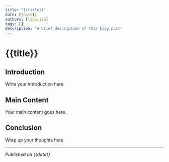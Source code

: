 ```yaml
---
title: "{{title}}"
date: {{date}}
authors: [lipeijia]
tags: []
description: "A brief description of this blog post"
---
```


# {{title}}

<!-- Your content here -->

## Introduction

Write your introduction here.

## Main Content

Your main content goes here.

## Conclusion

Wrap up your thoughts here.

---

*Published on {{date}}*
